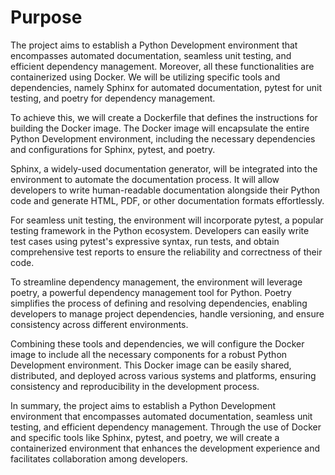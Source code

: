 # Purpose

The project aims to establish a Python Development environment that encompasses automated documentation, seamless unit testing, and efficient dependency management. Moreover, all these functionalities are containerized using Docker.  We will be utilizing specific tools and dependencies, namely Sphinx for automated documentation, pytest for unit testing, and poetry for dependency management.

To achieve this, we will create a Dockerfile that defines the instructions for building the Docker image. The Docker image will encapsulate the entire Python Development environment, including the necessary dependencies and configurations for Sphinx, pytest, and poetry.

Sphinx, a widely-used documentation generator, will be integrated into the environment to automate the documentation process. It will allow developers to write human-readable documentation alongside their Python code and generate HTML, PDF, or other documentation formats effortlessly.

For seamless unit testing, the environment will incorporate pytest, a popular testing framework in the Python ecosystem. Developers can easily write test cases using pytest's expressive syntax, run tests, and obtain comprehensive test reports to ensure the reliability and correctness of their code.

To streamline dependency management, the environment will leverage poetry, a powerful dependency management tool for Python. Poetry simplifies the process of defining and resolving dependencies, enabling developers to manage project dependencies, handle versioning, and ensure consistency across different environments.

Combining these tools and dependencies, we will configure the Docker image to include all the necessary components for a robust Python Development environment. This Docker image can be easily shared, distributed, and deployed across various systems and platforms, ensuring consistency and reproducibility in the development process.

In summary, the project aims to establish a Python Development environment that encompasses automated documentation, seamless unit testing, and efficient dependency management. Through the use of Docker and specific tools like Sphinx, pytest, and poetry, we will create a containerized environment that enhances the development experience and facilitates collaboration among developers.